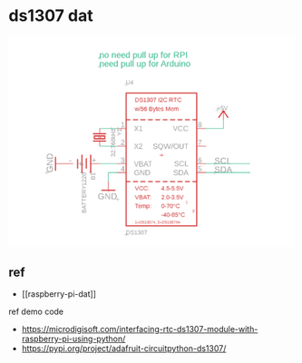 
# ds1307 dat 

![](07-31-13-05-07-2023.png)

## ref

- [[raspberry-pi-dat]]

ref demo code 
- https://microdigisoft.com/interfacing-rtc-ds1307-module-with-raspberry-pi-using-python/
- https://pypi.org/project/adafruit-circuitpython-ds1307/


